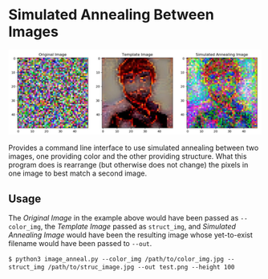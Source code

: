 # Simulated Annealing Between Images
![alt text](https://github.com/galenseilis/image_anneal/blob/master/simulated_annealing.jpg "Logo Title Text 1")

Provides a command line interface to use simulated annealing between two images, one providing color and the other providing structure. What this program does is rearrange (but otherwise does not change) the pixels in one image to best match a second image.

## Usage
The *Original Image* in the example above would have been passed as ```--color_img```, the *Template Image* passed as ```struct_img```, and *Simulated Annealing Image* would have been the resulting image whose yet-to-exist filename would have been passed to ```--out```.
```
$ python3 image_anneal.py --color_img /path/to/color_img.jpg --struct_img /path/to/struc_image.jpg --out test.png --height 100
```

